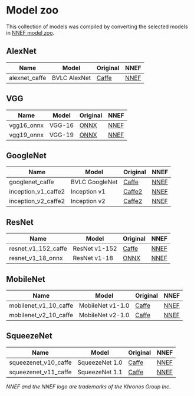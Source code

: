 
# Model zoo

This collection of models was compiled by converting the selected models in 
[NNEF model zoo](https://github.com/KhronosGroup/NNEF-Tools/tree/master/models).

## AlexNet

Name | Model | Original | NNEF
--- | --- | --- | ---
alexnet_caffe | BVLC AlexNet | [Caffe](https://github.com/BVLC/caffe/tree/master/models/bvlc_alexnet) | [NNEF](https://sfo2.digitaloceanspaces.com/nnef-public/bvlc_alexnet.caffemodel.nnef.tgz)

## VGG

Name | Model | Original | NNEF
--- | --- | --- | ---
vgg16_onnx | VGG-16 | [ONNX](https://s3.amazonaws.com/onnx-model-zoo/vgg/vgg16/vgg16.onnx) | [NNEF](https://sfo2.digitaloceanspaces.com/nnef-public/vgg16.onnx.nnef.tgz)
vgg19_onnx | VGG-19 | [ONNX](https://s3.amazonaws.com/onnx-model-zoo/vgg/vgg19/vgg19.onnx) | [NNEF](https://sfo2.digitaloceanspaces.com/nnef-public/vgg19.onnx.nnef.tgz)

## GoogleNet

Name | Model | Original | NNEF
--- | --- | --- | ---
googlenet_caffe | BVLC GoogleNet | [Caffe](https://github.com/BVLC/caffe/tree/master/models/bvlc_googlenet) | [NNEF](https://sfo2.digitaloceanspaces.com/nnef-public/bvlc_googlenet.caffemodel.nnef.tgz)
inception_v1_caffe2 | Inception v1 | [Caffe2](https://github.com/caffe2/models/tree/master/inception_v1) | [NNEF](https://sfo2.digitaloceanspaces.com/nnef-public/inception_v1.caffe2.nnef.tgz)
inception_v2_caffe2 | Inception v2 | [Caffe2](https://github.com/caffe2/models/tree/master/inception_v2) | [NNEF](https://sfo2.digitaloceanspaces.com/nnef-public/inception_v2.caffe2.nnef.tgz)

## ResNet

Name | Model | Original | NNEF
--- | --- | --- | ---
resnet_v1_152_caffe | ResNet v1-152 | [Caffe](https://github.com/KaimingHe/deep-residual-networks) | [NNEF](https://sfo2.digitaloceanspaces.com/nnef-public/resnet_v1_152.caffemodel.nnef.tgz)
resnet_v1_18_onnx | ResNet v1-18 | [ONNX](https://s3.amazonaws.com/onnx-model-zoo/resnet/resnet18v1/resnet18v1.onnx) | [NNEF](https://sfo2.digitaloceanspaces.com/nnef-public/resnet_v1_18.onnx.nnef.tgz)

## MobileNet

Name | Model | Original | NNEF
--- | --- | --- | ---
mobilenet_v1_10_caffe | MobileNet v1-1.0 | [Caffe](https://github.com/shicai/MobileNet-Caffe) | [NNEF](https://sfo2.digitaloceanspaces.com/nnef-public/mobilenet_v1_1.0.caffemodel.nnef.tgz)
mobilenet_v2_10_caffe | MobileNet v2-1.0 | [Caffe](https://github.com/shicai/MobileNet-Caffe) | [NNEF](https://sfo2.digitaloceanspaces.com/nnef-public/mobilenet_v2_1.0.caffemodel.nnef.tgz)

## SqueezeNet

Name | Model | Original | NNEF
--- | --- | --- | ---
squeezenet_v10_caffe | SqueezeNet 1.0 | [Caffe](https://github.com/DeepScale/SqueezeNet/tree/master/SqueezeNet_v1.0) | [NNEF](https://sfo2.digitaloceanspaces.com/nnef-public/squeezenet_v1.0.caffemodel.nnef.tgz)
squeezenet_v11_caffe | SqueezeNet 1.1 | [Caffe](https://github.com/DeepScale/SqueezeNet/tree/master/SqueezeNet_v1.1) | [NNEF](https://sfo2.digitaloceanspaces.com/nnef-public/squeezenet_v1.1.caffemodel.nnef.tgz)


*NNEF and the NNEF logo are trademarks of the Khronos Group Inc.*

